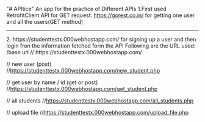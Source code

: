 "# APItice" 
An app for the practice of Different APIs
1.First used RetrofitClient API for GET request:
https://gorest.co.in/
for getting one user and all the users(GET method)
<hr>
2. https://studenttestx.000webhostapp.com/
for signing up a user and then login fron the information fetched form the API
Following are the URL used:
/base url
// https://studenttestx.000webhostapp.com/

// new user (post)
//https://studenttestx.000webhostapp.com/new_student.php

// get user by name / id (get or post)
//https://studenttestx.000webhostapp.com/get_student.php

// all students
//https://studenttestx.000webhostapp.com/all_students.php

// upload file
//https://studenttestx.000webhostapp.com/upload_file.php


